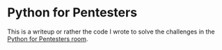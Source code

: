 # Python for Pentesters

This is a writeup or rather the code I wrote to solve the challenges in
the [Python for Pentesters room](https://tryhackme.com/room/pythonforcybersecurity).
